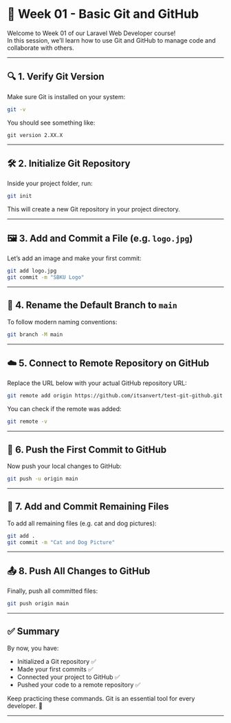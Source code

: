 
# 🌟 Week 01 - Basic Git and GitHub

Welcome to Week 01 of our Laravel Web Developer course!  
In this session, we’ll learn how to use Git and GitHub to manage code and collaborate with others.

---

## 🔍 1. Verify Git Version

Make sure Git is installed on your system:

```bash
git -v
```

You should see something like:

```
git version 2.XX.X
```

---

## 🛠️ 2. Initialize Git Repository

Inside your project folder, run:

```bash
git init
```

This will create a new Git repository in your project directory.

---

## 🖼️ 3. Add and Commit a File (e.g. `logo.jpg`)

Let’s add an image and make your first commit:

```bash
git add logo.jpg
git commit -m "SBKU Logo"
```

---

## 🌿 4. Rename the Default Branch to `main`

To follow modern naming conventions:

```bash
git branch -M main
```

---

## ☁️ 5. Connect to Remote Repository on GitHub

Replace the URL below with your actual GitHub repository URL:

```bash
git remote add origin https://github.com/itsanvert/test-git-github.git
```

You can check if the remote was added:

```bash
git remote -v
```

---

## 🚀 6. Push the First Commit to GitHub

Now push your local changes to GitHub:

```bash
git push -u origin main
```

---

## 📸 7. Add and Commit Remaining Files

To add all remaining files (e.g. cat and dog pictures):

```bash
git add .
git commit -m "Cat and Dog Picture"
```

---

## 📤 8. Push All Changes to GitHub

Finally, push all committed files:

```bash
git push origin main
```

---

## ✅ Summary

By now, you have:

- Initialized a Git repository ✅  
- Made your first commits ✅  
- Connected your project to GitHub ✅  
- Pushed your code to a remote repository ✅  

Keep practicing these commands. Git is an essential tool for every developer. 🚀

---
